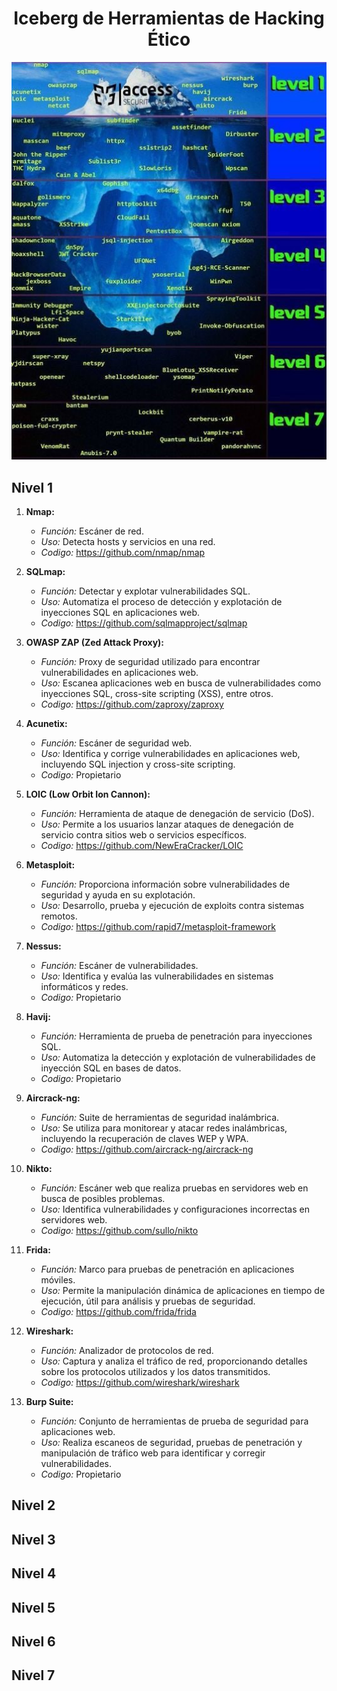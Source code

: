 <h1 align="center">Iceberg de Herramientas de Hacking Ético </h1>


<p align="center">
  <img src="Iceberg.jpg" alt="Herramientas de Hacking Ético (Iceberg)">
</p>


## Nivel 1

1. **Nmap:**
   - *Función:* Escáner de red.
   - *Uso:* Detecta hosts y servicios en una red.
   - *Codigo:* https://github.com/nmap/nmap

2. **SQLmap:**
   - *Función:* Detectar y explotar vulnerabilidades SQL.
   - *Uso:* Automatiza el proceso de detección y explotación de inyecciones SQL en aplicaciones web.
   - *Codigo:* https://github.com/sqlmapproject/sqlmap

3. **OWASP ZAP (Zed Attack Proxy):**
   - *Función:* Proxy de seguridad utilizado para encontrar vulnerabilidades en aplicaciones web.
   - *Uso:* Escanea aplicaciones web en busca de vulnerabilidades como inyecciones SQL, cross-site scripting (XSS), entre otros.
   - *Codigo:* https://github.com/zaproxy/zaproxy

4. **Acunetix:**
   - *Función:* Escáner de seguridad web.
   - *Uso:* Identifica y corrige vulnerabilidades en aplicaciones web, incluyendo SQL injection y cross-site scripting.
   - *Codigo:* Propietario

5. **LOIC (Low Orbit Ion Cannon):**
   - *Función:* Herramienta de ataque de denegación de servicio (DoS).
   - *Uso:* Permite a los usuarios lanzar ataques de denegación de servicio contra sitios web o servicios específicos.
   - *Codigo:* https://github.com/NewEraCracker/LOIC

6. **Metasploit:**
   - *Función:* Proporciona información sobre vulnerabilidades de seguridad y ayuda en su explotación.
   - *Uso:* Desarrollo, prueba y ejecución de exploits contra sistemas remotos.
   - *Codigo:* https://github.com/rapid7/metasploit-framework

7. **Nessus:**
   - *Función:* Escáner de vulnerabilidades.
   - *Uso:* Identifica y evalúa las vulnerabilidades en sistemas informáticos y redes.
   - *Codigo:* Propietario

8. **Havij:**
   - *Función:* Herramienta de prueba de penetración para inyecciones SQL.
   - *Uso:* Automatiza la detección y explotación de vulnerabilidades de inyección SQL en bases de datos.
   - *Codigo:* Propietario

9. **Aircrack-ng:** 
    - *Función:* Suite de herramientas de seguridad inalámbrica.
    - *Uso:* Se utiliza para monitorear y atacar redes inalámbricas, incluyendo la recuperación de claves WEP y WPA.
    - *Codigo:* https://github.com/aircrack-ng/aircrack-ng

10. **Nikto:**
    - *Función:* Escáner web que realiza pruebas en servidores web en busca de posibles problemas.
    - *Uso:* Identifica vulnerabilidades y configuraciones incorrectas en servidores web.
    - *Codigo:* https://github.com/sullo/nikto

11. **Frida:**
    - *Función:* Marco para pruebas de penetración en aplicaciones móviles.
    - *Uso:* Permite la manipulación dinámica de aplicaciones en tiempo de ejecución, útil para análisis y pruebas de seguridad.
    - *Codigo:* https://github.com/frida/frida

12. **Wireshark:**
    - *Función:* Analizador de protocolos de red.
    - *Uso:* Captura y analiza el tráfico de red, proporcionando detalles sobre los protocolos utilizados y los datos transmitidos.
    - *Codigo:*  https://github.com/wireshark/wireshark

13. **Burp Suite:**
    - *Función:* Conjunto de herramientas de prueba de seguridad para aplicaciones web.
    - *Uso:* Realiza escaneos de seguridad, pruebas de penetración y manipulación de tráfico web para identificar y corregir vulnerabilidades.
    - *Codigo:* Propietario



## Nivel 2

## Nivel 3

## Nivel 4

## Nivel 5

## Nivel 6

## Nivel 7